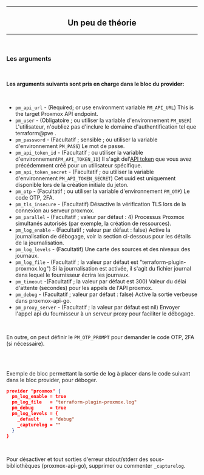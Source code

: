## 

---

<h2 align="center">
Un peu de théorie
</h2>

---

</br>

### Les arguments

</br>

**Les arguments suivants sont pris en charge dans le bloc du provider:**

</br>

- `pm_api_url` - (Required; or use environment variable `PM_API_URL`) This is the target Proxmox API endpoint.
- `pm_user` - (Obligatoire ; ou utiliser la variable d'environnement `PM_USER`) L'utilisateur, n'oubliez pas d'inclure le domaine d'authentification tel que terraform@pve .
- `pm_password` - (Facultatif ; sensible ; ou utiliser la variable d'environnement `PM_PASS`) Le mot de passe.
- `pm_api_token_id` - (Facultatif ; ou utiliser la variable d'environnement`PM_API_TOKEN_ID`) Il s'agit del'[API token](https://pve.proxmox.com/pve-docs/pveum-plain.html) que vous avez précédemment créé pour un utilisateur spécifique.
- `pm_api_token_secret` - (Facultatif ; ou utiliser la variable d'environnement `PM_API_TOKEN_SECRET`) Cet uuid est uniquement disponible lors de la création initiale du jeton.
- `pm_otp` - (Facultatif ; ou utiliser la variable d'environnement `PM_OTP`) Le code OTP, 2FA.
- `pm_tls_insecure` - (Facultatif) Désactive la vérification TLS lors de la connexion au serveur proxmox.
- `pm_parallel` - (Facultatif ; valeur par défaut : 4) Processus Proxmox simultanés autorisés (par exemple, la création de ressources).
- `pm_log_enable` - (Facultatif ; valeur par défaut : false) Active la journalisation de débogage, voir la section ci-dessous pour les détails de la journalisation.
- `pm_log_levels` - (Facultatif) Une carte des sources et des niveaux des journaux.
- `pm_log_file` - (Facultatif ; la valeur par défaut est "terraform-plugin-proxmox.log") Si la journalisation est activée, il s'agit du fichier journal dans lequel le fournisseur écrira les journaux.
- `pm_timeout` -(Facultatif ; la valeur par défaut est 300) Valeur du délai d'attente (secondes) pour les appels de l'API proxmox.
- `pm_debug` - (Facultatif ; valeur par défaut : false) Active la sortie verbeuse dans proxmox-api-go.
- `pm_proxy_server` - (Facultatif ; la valeur par défaut est nil) Envoyer l'appel api du fournisseur à un serveur proxy pour faciliter le débogage.

</br>

En outre, on peut définir le `PM_OTP_PROMPT` pour demander le code OTP, 2FA (si nécessaire).

</br>
</br>

Exemple de bloc permettant la sortie de log à placer dans le code suivant dans le bloc provider, pour déboger.

```json
provider "proxmox" {
  pm_log_enable = true
  pm_log_file   = "terraform-plugin-proxmox.log"
  pm_debug      = true
  pm_log_levels = {
    _default    = "debug"
    _capturelog = ""
  }
}
```

</br>

Pour désactiver et tout sorties d'erreur stdout/stderr des sous-bibliothèques (proxmox-api-go), supprimer ou commenter `_capturelog`.
